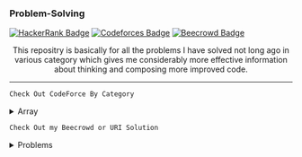 ### Problem-Solving

[![HackerRank Badge](https://img.shields.io/badge/-Hackerrank-2EC866?style=for-the-badge&logo=HackerRank&logoColor=white)](https://www.hackerrank.com/niloysaha173)
[![Codeforces Badge](https://img.shields.io/badge/Codeforces-445f9d?style=for-the-badge&logo=Codeforces&logoColor=white)](https://codeforces.com/profile/niloysaha)
[![Beecrowd Badge](https://img.shields.io/badge/-beecrowd-A435F0?style=for-the-badge&logo=beecrowd&logoColor=white)](https://www.beecrowd.com.br/judge/en/profile/311349)

<div align="center">

This repositry is basically for all the problems I have solved not long ago in various category which gives me considerably more effective information about thinking and composing more improved code.

</div>

<hr>

```sh
Check Out CodeForce By Category
```

<details>

  <summary>Array</summary>
  <ul>
  <li><a href="https://github.com/Niloy173/Problem-Solving/blob/master/Array/Summation.java">Summation</a></li>
  <li><a href="https://github.com/Niloy173/Problem-Solving/blob/master/Array/Searching.java">Searching</a></li>
  <li><a href="https://github.com/Niloy173/Problem-Solving/blob/master/Array/Replacement.java">Replacement</a></li>
  <li><a href="https://github.com/Niloy173/Problem-Solving/blob/master/Array/Postitons.java">Postions in array</a></li>
  <li><a href="https://github.com/Niloy173/Problem-Solving/blob/master/Array/Lowest.java">Lowest Number</a></li>
  <li><a href="https://github.com/Niloy173/Problem-Solving/blob/master/Array/Reverse.java">Reversing</a></li>
  <li><a href="https://github.com/Niloy173/Problem-Solving/blob/master/Array/Palindrome.java">Palindrome Array</a></li>
  <li><a href="https://github.com/Niloy173/Problem-Solving/blob/master/Array/Sorting.java">Sorting</a></li>
  <li><a href="https://github.com/Niloy173/Problem-Solving/blob/master/Array/SmallestPair.java">Smallest Pair</a></li>
  <li><a href="https://github.com/Niloy173/Problem-Solving/blob/master/Array/LuckyArray.java">Lucky Array</a></li>
  <li><a href="https://github.com/Niloy173/Problem-Solving/blob/master/Array/MaxSubArray.java">Max Subarray</a></li>
  <li><a href="https://github.com/Niloy173/Problem-Solving/blob/master/Array/SumDigit.java">Sum Digits</a></li>
  <li><a href="https://github.com/Niloy173/Problem-Solving/blob/master/Array/Fibonaci.java">Fibonacci</a></li>
  <li><a href="https://github.com/Niloy173/Problem-Solving/blob/master/Array/MinimizeNumber.java">Minimize Number</a></li>

  </ul>

</details>

```sh
Check Out my Beecrowd or URI Solution
```

<details>

  <summary>Problems</summary>
  <ul>
  <li><a href="https://github.com/Niloy173/Problem-Solving/blob/master/Beecrowd/1001.c">	1001</a></li>
  <li><a href="https://github.com/Niloy173/Problem-Solving/blob/master/Beecrowd/1002.c">	1002</a></li>
  <li><a href="https://github.com/Niloy173/Problem-Solving/blob/master/Beecrowd/1003.c">	1003</a></li>
  <li><a href="https://github.com/Niloy173/Problem-Solving/blob/master/Beecrowd/1004.c">	1004</a></li>
  <li><a href="https://github.com/Niloy173/Problem-Solving/blob/master/Beecrowd/1005.c"> 1005</a></li>
  <li><a href="https://github.com/Niloy173/Problem-Solving/blob/master/Beecrowd/1006.c">	1006</a></li>
  <li><a href="https://github.com/Niloy173/Problem-Solving/blob/master/Beecrowd/1007.c">	1007</a></li>
  <li><a href="https://github.com/Niloy173/Problem-Solving/blob/master/Beecrowd/1008.c">	1008</a></li>
  <li><a href="https://github.com/Niloy173/Problem-Solving/blob/master/Beecrowd/1009.c">	1009</a></li>
  <li><a href="https://github.com/Niloy173/Problem-Solving/blob/master/Beecrowd/1010.c">	1010</a></li>
  </ul>
</details>
